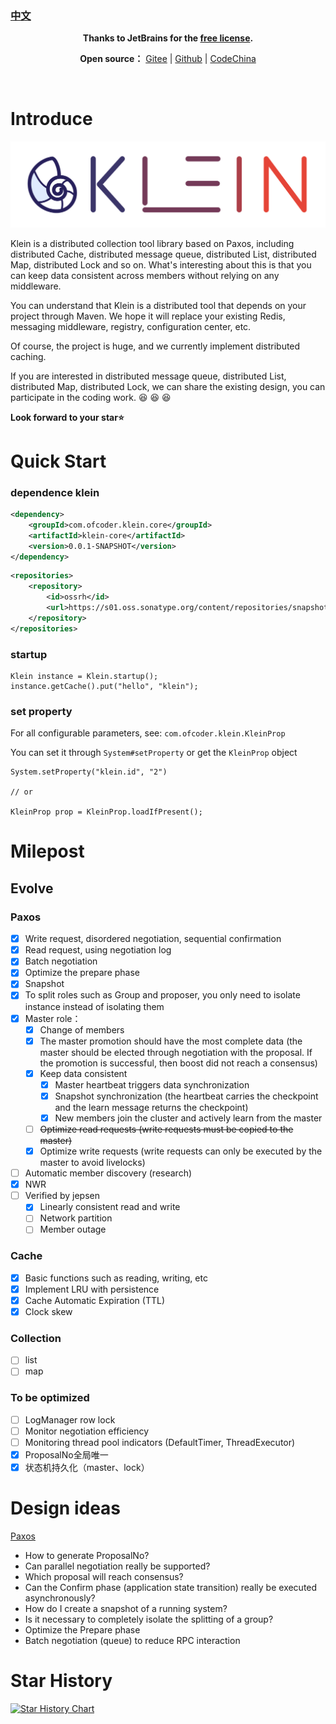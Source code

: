 ### [中文](readme_zh_cn.md)

<p align="center">
    <strong>Thanks to JetBrains for the <a target="_blank" href="https://www.jetbrains.com/community/opensource">free license</a>.</strong>
</p>
<p align="center">
    <strong>Open source：</strong> <a target="_blank" href='https://gitee.com/bleemliu/klein'>Gitee</a> | <a target="_blank" href='https://github.com/shihuili1218/klein'>Github</a> | <a target="_blank" href='https://gitcode.net/gege87417376/klein'>CodeChina</a>
</p>
<p align="center">
    <a href="https://gitter.im/klein-gitter/community?utm_source=badge&utm_medium=badge&utm_campaign=pr-badge&utm_content=badge"><img src="https://badges.gitter.im/klein-gitter/community.svg"  alt=""/></a>
    &nbsp;
    <a href="https://www.codacy.com/gh/shihuili1218/klein/dashboard?utm_source=github.com&amp;utm_medium=referral&amp;utm_content=shihuili1218/klein&amp;utm_campaign=Badge_Grade"><img src="https://app.codacy.com/project/badge/Grade/764fda630fd845949ae492a1f6469173" alt="" /></a>
    &nbsp;
    <a href="https://github.com/shihuili1218/klein/actions/workflows/mvn_test.yml"><img src="https://github.com/shihuili1218/klein/actions/workflows/mvn_test.yml/badge.svg" alt="" /></a>
    &nbsp;
    <a href="LICENSE"><img src="https://img.shields.io/badge/license-Apache--2.0-blue" alt=""/></a>
</p>

# Introduce
![logo](logo.svg)

Klein is a distributed collection tool library based on Paxos, including distributed Cache, distributed message queue, distributed List, distributed Map, distributed Lock and so on. What's interesting about this is that you can keep data consistent across members without relying on any middleware.

You can understand that Klein is a distributed tool that depends on your project through Maven. We hope it will replace your existing Redis, messaging middleware, registry, configuration center, etc.

Of course, the project is huge, and we currently implement distributed caching.

If you are interested in distributed message queue, distributed List, distributed Map, distributed Lock, we can share the existing design, you can participate in the coding work. 😆 😆 😆

**Look forward to your star⭐**

# Quick Start
### dependence klein
```xml
<dependency>
    <groupId>com.ofcoder.klein.core</groupId>
    <artifactId>klein-core</artifactId>
    <version>0.0.1-SNAPSHOT</version>
</dependency>
```
```xml
<repositories>
    <repository>
        <id>ossrh</id>
        <url>https://s01.oss.sonatype.org/content/repositories/snapshots</url>
    </repository>
</repositories>
```
### startup
```
Klein instance = Klein.startup();
instance.getCache().put("hello", "klein");
```
### set property
For all configurable parameters, see: `com.ofcoder.klein.KleinProp`

You can set it through `System#setProperty` or get the `KleinProp` object
```
System.setProperty("klein.id", "2")

// or

KleinProp prop = KleinProp.loadIfPresent();
```

# Milepost

## Evolve
### Paxos
- [x] Write request, disordered negotiation, sequential confirmation
- [x] Read request, using negotiation log
- [x] Batch negotiation
- [x] Optimize the prepare phase
- [x] Snapshot
- [x] To split roles such as Group and proposer, you only need to isolate instance instead of isolating them
- [x] Master role：
  - [x] Change of members
  - [x] The master promotion should have the most complete data (the master should be elected through negotiation with the proposal. If the promotion is successful, then boost did not reach a consensus)
  - [x] Keep data consistent
    - [x] Master heartbeat triggers data synchronization
    - [x] Snapshot synchronization (the heartbeat carries the checkpoint and the learn message returns the checkpoint)
    - [x] New members join the cluster and actively learn from the master
  - [ ] ~~Optimize read requests (write requests must be copied to the master)~~
  - [x] Optimize write requests (write requests can only be executed by the master to avoid livelocks)
- [ ] Automatic member discovery (research)
- [x] NWR
- [ ] Verified by jepsen
  - [x] Linearly consistent read and write
  - [ ] Network partition
  - [ ] Member outage

### Cache
- [x] Basic functions such as reading, writing, etc
- [x] Implement LRU with persistence
- [x] Cache Automatic Expiration (TTL)
- [x] Clock skew

### Collection
- [ ] list
- [ ] map

### To be optimized
- [ ] LogManager row lock
- [ ] Monitor negotiation efficiency
- [ ] Monitoring thread pool indicators (DefaultTimer, ThreadExecutor)
- [x] ProposalNo全局唯一
- [x] 状态机持久化（master、lock）

# Design ideas
[Paxos](klein-consensus/klein-consensus-paxos/readme.md)
- How to generate ProposalNo?
- Can parallel negotiation really be supported?
- Which proposal will reach consensus?
- Can the Confirm phase (application state transition) really be executed asynchronously?
- How do I create a snapshot of a running system?
- Is it necessary to completely isolate the splitting of a group?
- Optimize the Prepare phase
- Batch negotiation (queue) to reduce RPC interaction

# Star History

[![Star History Chart](https://api.star-history.com/svg?repos=shihuili1218/klein&type=Date)](https://star-history.com/#shihuili1218/klein&Date) 
